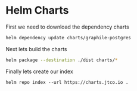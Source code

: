 # Helm Charts

First we need to download the dependency charts

```bash
helm dependency update charts/graphile-postgres
```

Next lets build the charts

```bash
helm package --destination ./dist charts/*
```

Finally lets create our index

```
helm repo index --url https://charts.jtco.io .
```
